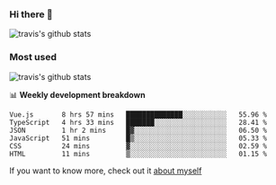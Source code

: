 ### Hi there 👋

<!--
**HondryTravis/HondryTravis** is a ✨ _special_ ✨ repository because its `README.md` (this file) appears on your GitHub profile.

Here are some ideas to get you started:

- 🔭 I’m currently working on ...
- 🌱 I’m currently learning ...
- 👯 I’m looking to collaborate on ...
- 🤔 I’m looking for help with ...
- 💬 Ask me about ...
- 📫 How to reach me: ...
- 😄 Pronouns: ...
- ⚡ Fun fact: ...
-->

![travis's github stats](https://github-readme-stats.vercel.app/api?username=HondryTravis&hide=stars)
### Most used
![travis's github stats](https://github-readme-stats.anuraghazra1.vercel.app/api/top-langs/?username=HondryTravis&layout=compact&hide_title=true)

📊 **Weekly development breakdown**

<!--START_SECTION:waka-->

```text
Vue.js       8 hrs 57 mins   ██████████████░░░░░░░░░░░   55.96 %
TypeScript   4 hrs 33 mins   ███████░░░░░░░░░░░░░░░░░░   28.41 %
JSON         1 hr 2 mins     █▓░░░░░░░░░░░░░░░░░░░░░░░   06.50 %
JavaScript   51 mins         █▒░░░░░░░░░░░░░░░░░░░░░░░   05.33 %
CSS          24 mins         ▓░░░░░░░░░░░░░░░░░░░░░░░░   02.59 %
HTML         11 mins         ▒░░░░░░░░░░░░░░░░░░░░░░░░   01.15 %
```

<!--END_SECTION:waka-->

If you want to know more, check out it [about myself](https://hondrytravis.github.io/)
